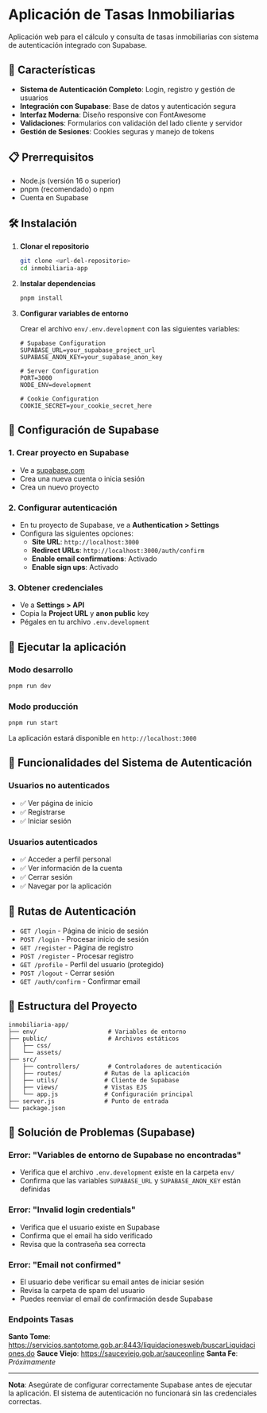# Aplicación de Tasas Inmobiliarias

Aplicación web para el cálculo y consulta de tasas inmobiliarias con sistema de autenticación integrado con Supabase.

## 🚀 Características

- **Sistema de Autenticación Completo**: Login, registro y gestión de usuarios
- **Integración con Supabase**: Base de datos y autenticación segura
- **Interfaz Moderna**: Diseño responsive con FontAwesome
- **Validaciones**: Formularios con validación del lado cliente y servidor
- **Gestión de Sesiones**: Cookies seguras y manejo de tokens

## 📋 Prerrequisitos

- Node.js (versión 16 o superior)
- pnpm (recomendado) o npm
- Cuenta en Supabase

## 🛠️ Instalación

1. **Clonar el repositorio**

   ```bash
   git clone <url-del-repositorio>
   cd inmobiliaria-app
   ```

2. **Instalar dependencias**

   ```bash
   pnpm install
   ```

3. **Configurar variables de entorno**

   Crear el archivo `env/.env.development` con las siguientes variables:

   ```env
   # Supabase Configuration
   SUPABASE_URL=your_supabase_project_url
   SUPABASE_ANON_KEY=your_supabase_anon_key

   # Server Configuration
   PORT=3000
   NODE_ENV=development

   # Cookie Configuration
   COOKIE_SECRET=your_cookie_secret_here
   ```

## 🔧 Configuración de Supabase

### 1. Crear proyecto en Supabase

- Ve a [supabase.com](https://supabase.com)
- Crea una nueva cuenta o inicia sesión
- Crea un nuevo proyecto

### 2. Configurar autenticación

- En tu proyecto de Supabase, ve a **Authentication > Settings**
- Configura las siguientes opciones:
  - **Site URL**: `http://localhost:3000`
  - **Redirect URLs**: `http://localhost:3000/auth/confirm`
  - **Enable email confirmations**: Activado
  - **Enable sign ups**: Activado

### 3. Obtener credenciales

- Ve a **Settings > API**
- Copia la **Project URL** y **anon public** key
- Pégales en tu archivo `.env.development`

## 🚀 Ejecutar la aplicación

### Modo desarrollo

```bash
pnpm run dev
```

### Modo producción

```bash
pnpm run start
```

La aplicación estará disponible en `http://localhost:3000`

## 📱 Funcionalidades del Sistema de Autenticación

### Usuarios no autenticados

- ✅ Ver página de inicio
- ✅ Registrarse
- ✅ Iniciar sesión

### Usuarios autenticados

- ✅ Acceder a perfil personal
- ✅ Ver información de la cuenta
- ✅ Cerrar sesión
- ✅ Navegar por la aplicación

## 🔐 Rutas de Autenticación

- `GET /login` - Página de inicio de sesión
- `POST /login` - Procesar inicio de sesión
- `GET /register` - Página de registro
- `POST /register` - Procesar registro
- `GET /profile` - Perfil del usuario (protegido)
- `POST /logout` - Cerrar sesión
- `GET /auth/confirm` - Confirmar email

## 🎨 Estructura del Proyecto

```
inmobiliaria-app/
├── env/                    # Variables de entorno
├── public/                 # Archivos estáticos
│   ├── css/
│   └── assets/
├── src/
│   ├── controllers/        # Controladores de autenticación
│   ├── routes/            # Rutas de la aplicación
│   ├── utils/             # Cliente de Supabase
│   ├── views/             # Vistas EJS
│   └── app.js             # Configuración principal
├── server.js              # Punto de entrada
└── package.json
```

## 🐛 Solución de Problemas (Supabase)

### Error: "Variables de entorno de Supabase no encontradas"

- Verifica que el archivo `.env.development` existe en la carpeta `env/`
- Confirma que las variables `SUPABASE_URL` y `SUPABASE_ANON_KEY` están definidas

### Error: "Invalid login credentials"

- Verifica que el usuario existe en Supabase
- Confirma que el email ha sido verificado
- Revisa que la contraseña sea correcta

### Error: "Email not confirmed"

- El usuario debe verificar su email antes de iniciar sesión
- Revisa la carpeta de spam del usuario
- Puedes reenviar el email de confirmación desde Supabase

### Endpoints Tasas

**Santo Tome**: https://servicios.santotome.gob.ar:8443/liquidacionesweb/buscarLiquidaciones.do
**Sauce Viejo**: https://sauceviejo.gob.ar/sauceonline
**Santa Fe**: _Próximamente_

---

**Nota**: Asegúrate de configurar correctamente Supabase antes de ejecutar la aplicación. El sistema de autenticación no funcionará sin las credenciales correctas.
